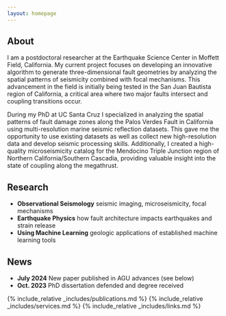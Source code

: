 ```yaml
---
layout: homepage
---
```


## About

I am a postdoctoral researcher at the Earthquake Science Center in Moffett Field, California. My current project focuses on developing an innovative algorithm to generate three-dimensional fault geometries by analyzing the spatial patterns of seismicity combined with focal mechanisms. This advancement in the field is initially being tested in the San Juan Bautista region of California, a critical area where two major faults intersect and coupling transitions occur.    

During my PhD at UC Santa Cruz I specialized in analyzing the spatial patterns of fault damage zones along the Palos Verdes Fault in California using multi-resolution marine seismic reflection datasets. This gave me the opportunity to use existing datasets as well as collect new high-resolution data and develop seismic processing skills. Additionally, I created a high-quality microseismicity catalog for the Mendocino Triple Junction region of Northern California/Southern Cascadia, providing valuable insight into the state of coupling along the megathrust.

## Research

- **Observational Seismology** seismic imaging, microseismicity, focal mechanisms
- **Earthquake Physics** how fault architecture impacts earthquakes and strain release
- **Using Machine Learning** geologic applications of established machine learning tools

## News

- **July 2024** New paper published in AGU advances (see below)
- **Oct. 2023** PhD dissertation defended and degree received

{% include_relative _includes/publications.md %}
{% include_relative _includes/services.md %}
{% include_relative _includes/links.md %}
